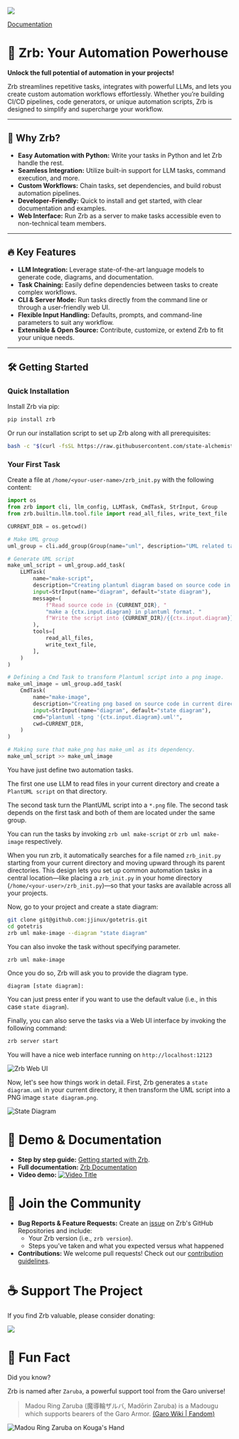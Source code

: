 ![](https://raw.githubusercontent.com/state-alchemists/zrb/main/_images/zrb/android-chrome-192x192.png)

[Documentation](https://github.com/state-alchemists/zrb/blob/main/docs/README.md)

# 🤖 Zrb: Your Automation Powerhouse


**Unlock the full potential of automation in your projects!**

Zrb streamlines repetitive tasks, integrates with powerful LLMs, and lets you create custom automation workflows effortlessly. Whether you’re building CI/CD pipelines, code generators, or unique automation scripts, Zrb is designed to simplify and supercharge your workflow.

---

## 🚀 Why Zrb?

- **Easy Automation with Python:** Write your tasks in Python and let Zrb handle the rest.
- **Seamless Integration:** Utilize built-in support for LLM tasks, command execution, and more.
- **Custom Workflows:** Chain tasks, set dependencies, and build robust automation pipelines.
- **Developer-Friendly:** Quick to install and get started, with clear documentation and examples.
- **Web Interface:** Run Zrb as a server to make tasks accessible even to non-technical team members.

---

## 🔥 Key Features

- **LLM Integration:** Leverage state-of-the-art language models to generate code, diagrams, and documentation.
- **Task Chaining:** Easily define dependencies between tasks to create complex workflows.
- **CLI & Server Mode:** Run tasks directly from the command line or through a user-friendly web UI.
- **Flexible Input Handling:** Defaults, prompts, and command-line parameters to suit any workflow.
- **Extensible & Open Source:** Contribute, customize, or extend Zrb to fit your unique needs.

---

## 🛠️ Getting Started

### Quick Installation

Install Zrb via pip:

```bash
pip install zrb

```

Or run our installation script to set up Zrb along with all prerequisites:

```bash
bash -c "$(curl -fsSL https://raw.githubusercontent.com/state-alchemists/zrb/main/install.sh)"

```

### Your First Task

Create a file at `/home/<your-user-name>/zrb_init.py` with the following content:


```python
import os
from zrb import cli, llm_config, LLMTask, CmdTask, StrInput, Group
from zrb.builtin.llm.tool.file import read_all_files, write_text_file

CURRENT_DIR = os.getcwd()

# Make UML group
uml_group = cli.add_group(Group(name="uml", description="UML related tasks"))

# Generate UML script
make_uml_script = uml_group.add_task(
    LLMTask(
        name="make-script",
        description="Creating plantuml diagram based on source code in current directory",
        input=StrInput(name="diagram", default="state diagram"),
        message=(
            f"Read source code in {CURRENT_DIR}, "
            "make a {ctx.input.diagram} in plantuml format. "
            f"Write the script into {CURRENT_DIR}/{{ctx.input.diagram}}.uml"
        ),
        tools=[
            read_all_files,
            write_text_file,
        ],
    )
)

# Defining a Cmd Task to transform Plantuml script into a png image.
make_uml_image = uml_group.add_task(
    CmdTask(
        name="make-image",
        description="Creating png based on source code in current directory",
        input=StrInput(name="diagram", default="state diagram"),
        cmd="plantuml -tpng '{ctx.input.diagram}.uml'",
        cwd=CURRENT_DIR,
    )
)

# Making sure that make_png has make_uml as its dependency.
make_uml_script >> make_uml_image
```

You have just define two automation tasks.

The first one use LLM to read files in your current directory and create a `PlantUML script` on that directory.

The second task turn the PlantUML script into a `*.png` file. The second task depends on the first task and both of them are located under the same group.

You can run the tasks by invoking `zrb uml make-script` or `zrb uml make-image` respectively.

When you run zrb, it automatically searches for a file named `zrb_init.py` starting from your current directory and moving upward through its parent directories. This design lets you set up common automation tasks in a central location—like placing a `zrb_init.py` in your home directory (`/home/<your-user>/zrb_init.py`)—so that your tasks are available across all your projects.

Now, go to your project and create a state diagram:

```bash
git clone git@github.com:jjinux/gotetris.git
cd gotetris
zrb uml make-image --diagram "state diagram"
```

You can also invoke the task without specifying parameter.

```bash
zrb uml make-image
```

Once you do so, Zrb will ask you to provide the diagram type.

```
diagram [state diagram]:
```

You can just press enter if you want to use the default value (i.e., in this case `state diagram`).

Finally, you can also serve the tasks via a Web UI interface by invoking the following command:

```bash
zrb server start
```

You will have a nice web interface running on `http://localhost:12123`

![Zrb Web UI](https://raw.githubusercontent.com/state-alchemists/zrb/main/_images/zrb-web-ui.png)

Now, let's see how things work in detail. First, Zrb generates a `state diagram.uml` in your current directory, it then transform the UML script into a PNG image `state diagram.png`.

![State Diagram](https://raw.githubusercontent.com/state-alchemists/zrb/main/_images/state-diagram.png)


# 🎥 Demo & Documentation

- **Step by step guide:** [Getting started with Zrb](https://github.com/state-alchemists/zrb/blob/main/docs/recipes/getting-started/README.md).
- **Full documentation:** [Zrb Documentation](https://github.com/state-alchemists/zrb/blob/main/docs/README.md)
- **Video demo:** [![Video Title](https://img.youtube.com/vi/W7dgk96l__o/0.jpg)](https://www.youtube.com/watch?v=W7dgk96l__o)


# 🤝 Join the Community

- **Bug Reports & Feature Requests:** Create an [issue](https://github.com/state-alchemists/zrb/issues) on Zrb's GitHub Repositories and include:
    - Your Zrb version (i.e., `zrb version`).
    - Steps you’ve taken and what you expected versus what happened
- **Contributions:** We welcome pull requests! Check out our [contribution guidelines](https://github.com/state-alchemists/zrb/pulls).


# ☕ Support The Project

If you find Zrb valuable, please consider donating:

[![](https://raw.githubusercontent.com/state-alchemists/zrb/main/_images/donator.png)](https://stalchmst.com/donation)

# 🎉 Fun Fact

Did you know?

Zrb is named after `Zaruba`, a powerful support tool from the Garo universe!

> Madou Ring Zaruba (魔導輪ザルバ, Madōrin Zaruba) is a Madougu which supports bearers of the Garo Armor. [(Garo Wiki | Fandom)](https://garo.fandom.com/wiki/Zaruba)

![Madou Ring Zaruba on Kouga's Hand](https://raw.githubusercontent.com/state-alchemists/zrb/main/_images/madou-ring-zaruba.jpg)
